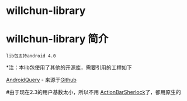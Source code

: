 willchun-library
================
# **willchun-library 简介** #
	lib包支持android 4.0

*注：本lib包使用了其他的开源库，需要引用的工程如下
 
 [AndroidQuery](https://github.com/androidquery/androidquery) - 来源于[Github](https://github.com/androidquery/androidquery)<br>
 
 #由于现在2.3的用户基数太小，所以不用 [ActionBarSherlock](https://github.com/willchun/actionbarsherlock_library)了，都用原生的  

